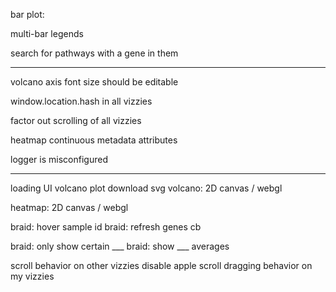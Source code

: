 
bar plot:

multi-bar legends

search for pathways with a gene in them

---


volcano axis font size should be editable

window.location.hash in all vizzies

factor out scrolling of all vizzies

heatmap continuous metadata attributes

logger is misconfigured


---


loading UI
volcano plot download svg
volcano: 2D canvas / webgl

heatmap: 2D canvas / webgl

braid: hover sample id
braid:  refresh genes cb

braid: only show certain ___
braid: show ___ averages


scroll behavior on other vizzies
disable apple scroll dragging behavior on my vizzies



